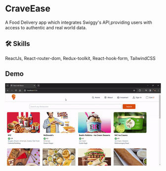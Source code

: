 # CraveEase

A Food Delivery app which integrates Swiggy's API,providing users with access to authentic and real world data.


## 🛠 Skills
ReactJs, React-router-dom, Redux-toolkit, React-hook-form, TailwindCSS


## Demo
![](https://github.com/shabi786/CraveEase/blob/main/swiggy.gif)
